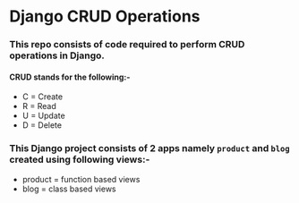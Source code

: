# Django CRUD Operations 

### This repo consists of code required to perform CRUD operations in Django. 
#### CRUD stands for the following:-
* C = Create
* R = Read
* U = Update
* D = Delete

### This Django project consists of 2 apps namely `product` and `blog` created using following views:-
* product = function based views
* blog = class based views
